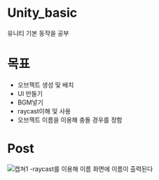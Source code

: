 # Unity_basic
유니티 기본 동작을 공부

# 목표
- 오브젝트 생성 및 배치
- UI 만들기
- BGM넣기
- raycast이해 및 사용
- 오브젝트 이름을 이용해 충돌 경우를 정함

# Post

![캡쳐1](https://user-images.githubusercontent.com/59460871/151491462-30a8d618-ceeb-41a9-a0db-bfc12c699350.PNG)
-raycast를 이용해 이름 화면에 이름이 출력된다
